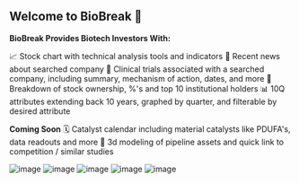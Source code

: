 ## Welcome to BioBreak 👋

**BioBreak Provides Biotech Investors With:**

📈 Stock chart with technical analysis tools and indicators
📰 Recent news about searched company
🧬 Clinical trials associated with a searched company, including summary, mechanism of action, dates, and more
💯 Breakdown of stock ownership, %'s and top 10 institutional holders
📊 10Q attributes extending back 10 years, graphed by quarter, and filterable by desired attribute

**Coming Soon**
🗓️ Catalyst calendar including material catalysts like PDUFA's, data readouts and more
💊 3d modeling of pipeline assets and quick link to competition / similar studies

![image](https://user-images.githubusercontent.com/106357206/220455462-c02d4bf1-aedb-46f9-aca3-7d7cf37ad0d1.png)
![image](https://user-images.githubusercontent.com/106357206/220455793-388d50a3-907a-48e8-b476-7a4856a086dc.png)
![image](https://user-images.githubusercontent.com/106357206/220455840-091ac6a1-66ba-4c0e-b19d-afb0aa6e41cf.png)
![image](https://user-images.githubusercontent.com/106357206/220455866-820dc1f4-5d65-40d4-909a-052cdf673972.png)
![image](https://user-images.githubusercontent.com/106357206/220455979-a9fca265-19ba-4f6d-9929-00c58d18e342.png)
